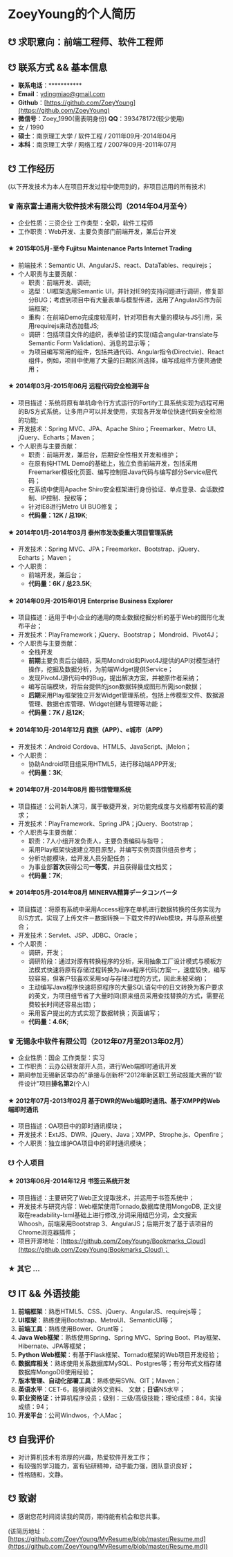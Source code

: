 # ZoeyYoung的个人简历

## ☋ 求职意向：前端工程师、软件工程师

## ☋ 联系方式 && 基本信息

* **联系电话**：***********
* **Email**：ydingmiao@gmail.com
* **Github**：[https://github.com/ZoeyYoung](https://github.com/ZoeyYoung)
* **微信号**：Zoey_1990(需表明身份) **QQ**：393478172(较少使用)
* 女 / 1990
* **硕士**：南京理工大学 / 软件工程 / 2011年09月-2014年04月
* **本科**：南京理工大学 / 网络工程 / 2007年09月-2011年07月

## ☋ 工作经历

(以下开发技术为本人在项目开发过程中使用到的，非项目运用的所有技术)

### ♛ **南京富士通南大软件技术有限公司**（2014年04月至今）

* 企业性质：三资企业 工作类型：全职，软件工程师
* 工作职责：Web开发、主要负责部门前端开发，兼后台开发

#### ★ 2015年05月-至今 **Fujitsu Maintenance Parts Internet Trading**

* 前端技术：Semantic UI、AngularJS、react、DataTables、requirejs；
* 个人职责与主要贡献：
    - 职责：前端开发、调研;
    - 选型：UI框架选用Semantic UI，并针对IE9的支持问题进行调研，修复部分BUG；考虑到项目中有大量表单与模型传递，选用了AngularJS作为前端框架;
    - 重构：在前端Demo完成度较高时，针对项目有大量的模块与JS引用，采用requirejs来动态加载JS;
    - 调研：包括项目文件的组织，表单验证的实现(结合angular-translate与Semantic Form Validation)、消息的显示等；
    - 为项目编写常用的组件，包括共通代码、Angular指令(Directvie)、React组件，例如，项目中使用了大量的日期区间选择，编写成组件方便共通使用；

#### ★ 2014年03月-2015年06月 **远程代码安全检测平台**

* 项目描述：系统将原有单机命令行方式运行的Fortify工具系统实现为远程可用的B/S方式系统，让多用户可以并发使用，实现各开发单位快速代码安全检测的功能;
* 开发技术：Spring MVC、JPA、Apache Shiro；Freemarker、Metro UI、jQuery、Echarts；Maven；
* 个人职责与主要贡献：
    - 职责：前端开发，兼后台，后期安全性相关开发和维护；
    - 在原有纯HTML Demo的基础上，独立负责前端开发，包括采用Freemarker模板化页面、编写控制层Java代码与编写部分Service层代码；
    - 在系统中使用Apache Shiro安全框架进行身份验证、单点登录、会话数控制、IP控制、授权等；
    - 针对IE8进行Metro UI BUG修复；
    - **代码量：12K / 总19K**;

#### ★ 2014年01月-2014年03月 **泰州市发改委重大项目管理系统**

* 开发技术：Spring MVC、JPA；Freemarker、Bootstrap、jQuery、Echarts； Maven；
* 个人职责：
    - 前端开发，兼后台；
    - **代码量：6K / 总23.5K**;

#### ★ 2014年09月-2015年01月 **Enterprise Business Explorer**

* 项目描述：适用于中小企业的通用的商业数据挖掘分析的基于Web的图形化发布平台；
* 开发技术：PlayFramework；jQuery、Bootstrap； Mondroid、Pivot4J；
* 个人职责与主要贡献：
    - 全栈开发
    - **前期**主要负责后台编码，采用Mondroid和Pivot4J提供的API对模型进行操作，挖掘及数据分析，为前端Widget提供Service；
    - 发现Pivot4J源代码中的Bug，提出解决方案，并被原作者采纳；
    - 编写前端模块，将后台提供的json数据转换成图形所需json数据；
    - **后期**采用Play框架独立开发Widget管理系统，包括上传模型文件、数据源管理、数据仓库管理、Widget创建与管理等功能；
    - **代码量：7K / 总12K**;

#### ★ 2014年10月-2014年12月 **商旅（APP）、e城市（APP）**

* 开发技术：Android Cordova、HTML5、JavaScript、jMelon；
* 个人职责：
    - 协助Android项目组采用HTML5，进行移动端APP开发;
    - **代码量：3K**;

#### ★ 2014年07月-2014年08月 **图书馆管理系统**

* 项目描述：公司新人演习，属于敏捷开发，对功能完成度与文档都有较高的要求；
* 开发技术：PlayFramework、Spring JPA；jQuery、Bootstrap；
* 个人职责与主要贡献：
    - 职责：7人小组开发负责人，主要负责编码与指导；
    - 采用Play框架快速建立项目原型，并编写实例页面供组员参考；
    - 分析功能模块，给开发人员分配任务；
    - 为事业部**首次**获得公司**一等奖**，并且获得最佳文档奖；
    - **代码量：7K**;

#### ★ 2014年05月-2014年08月 **MINERVA精算データコンバータ**

* 项目描述：将原有系统中采用Access程序在单机进行数据转换的任务实现为B/S方式，实现了上传文件－数据转换－下载文件的Web模块，并与原系统整合；
* 开发技术：Servlet、JSP、JDBC、Oracle；
* 个人职责：
    - 调研，开发；
    - 调研阶段：通过对原有转换程序的分析，采用抽象工厂设计模式与模板方法模式快速将原有存储过程转换为Java程序代码(方案一，速度较快，编写较容易，但客户较喜欢采用sql与存储过程的方式，因此未被采纳)；
    - 主动编写Java程序快速将原程序的大量SQL语句中的日文转换为客户要求的英文，为项目组节省了大量时间(原来组员采用查找替换的方式，需要花费较长时间还容易出错)；
    - 采用客户提出的方式实现了数据转换；页面编写；
    - **代码量：4.6K**;

### ♛ **无锡永中软件有限公司**（2012年07月至2013年02月）

* 企业性质：国企 工作类型：实习
* 工作职责：云办公研发部开人员，进行Web端即时通讯开发
* 期间参加无锡新区举办的"承接与创新杯"2012年新区职工劳动技能大赛的"软件设计"项目**排名第2**(个人)

#### ★ 2012年07月-2013年02月 **基于DWR的Web端即时通讯、基于XMPP的Web端即时通讯**

* 项目描述：OA项目中的即时通讯模块；
* 开发技术：ExtJS、DWR、jQuery、Java；XMPP、Strophe.js、Openfire；
* 个人职责：独立维护OA项目中的即时通讯模块；

### ☋ 个人项目

#### ★ 2013年06月-2014年12月 **书签云系统开发**

* 项目描述：主要研究了Web正文提取技术，并运用于书签系统中；
* 开发技术与研究内容：Web框架使用Tornado,数据库使用MongoDB, 正文提取在readability-lxml基础上进行修改,分词采用结巴分词，全文搜索Whoosh，前端采用Bootstrap 3、AngularJS；后期开发了基于该项目的Chrome浏览器插件；
* 项目开源地址：[https://github.com/ZoeyYoung/Bookmarks_Cloud](https://github.com/ZoeyYoung/Bookmarks_Cloud)；

### ★ 其它 ...

## ☋ IT && 外语技能

1. **前端框架**：熟悉HTML5、CSS、jQuery、AngularJS、requirejs等；
2. **UI框架**：熟练使用Bootstrap、MetroUI、SemanticUI等；
3. **前端工具**：熟练使用Bower、Grunt等；
4. **Java Web框架**：熟练使用Spring、Spring MVC、Spring Boot、Play框架、Hibernate、JPA等框架；
5. **Python Web框架**：有基于Flask框架、Tornado框架的Web项目开发经验；
6. **数据库相关**：熟练使用关系数据库MySQL、Postgres等；有分布式文档存储数据库MongoDB使用经验；
7. **版本管理、自动化部署工具**：熟练使用SVN、GIT；Maven；
8. **英语水平**：CET-6，能够阅读外文资料、 文献；**日语**N5水平；
9. **职业资格证**：计算机程序设员；级别：三级/高级技能；理论成绩：84，实操成绩：94；
10. **开发平台**：公司Windwos，个人Mac；

## ☋ 自我评价

* 对计算机技术有浓厚的兴趣，热爱软件开发工作；
* 有较强的学习能力，富有钻研精神，动手能力强，团队意识良好；
* 性格随和，文静。

## ☋ 致谢

* 感谢您花时间阅读我的简历，期待能有机会和您共事。

(该简历地址：[https://github.com/ZoeyYoung/MyResume/blob/master/Resume.md](https://github.com/ZoeyYoung/MyResume/blob/master/Resume.md))
